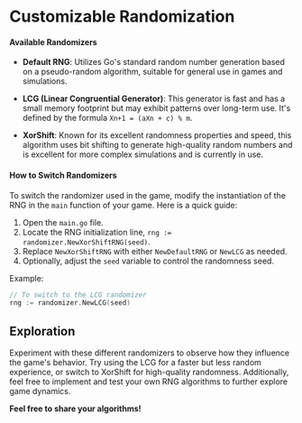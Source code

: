 # Customizable Randomization

#### Available Randomizers

- **Default RNG**: Utilizes Go's standard random number generation based on a pseudo-random algorithm, suitable for general use in games and simulations.

- **LCG (Linear Congruential Generator)**: This generator is fast and has a small memory footprint but may exhibit patterns over long-term use. It's defined by the formula `Xn+1 = (aXn + c) % m`.

- **XorShift**: Known for its excellent randomness properties and speed, this algorithm uses bit shifting to generate high-quality random numbers and is excellent for more complex simulations and is currently in use.

#### How to Switch Randomizers

To switch the randomizer used in the game, modify the instantiation of the RNG in the `main` function of your game. Here is a quick guide:

1. Open the `main.go` file.
2. Locate the RNG initialization line, `rng := randomizer.NewXorShiftRNG(seed)`.
3. Replace `NewXorShiftRNG` with either `NewDefaultRNG` or `NewLCG` as needed.
4. Optionally, adjust the `seed` variable to control the randomness seed.

Example:
```go
// To switch to the LCG randomizer
rng := randomizer.NewLCG(seed)
``` 

## Exploration

Experiment with these different randomizers to observe how they influence the game's behavior. Try using the LCG for a faster but less random experience, or switch to XorShift for high-quality randomness. Additionally, feel free to implement and test your own RNG algorithms to further explore game dynamics.

**Feel free to share your algorithms!**